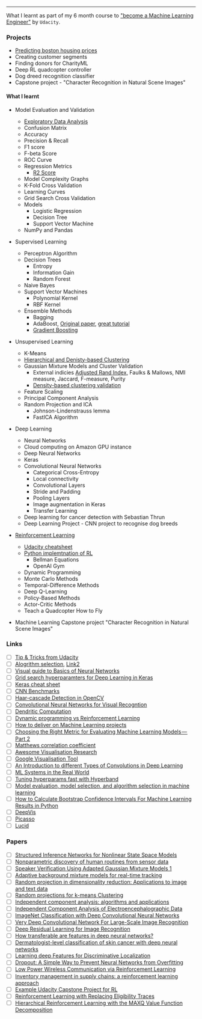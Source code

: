 ---

What I learnt as part of my 6 month course to ["become a Machine Learning Engineer"](https://www.udacity.com/course/machine-learning-engineer-nanodegree--nd009t) by `Udacity`. 

### Projects
* [Predicting boston housing prices](boston_housing/)
* Creating customer segments
* Finding donors for CharityML
* Deep RL quadcopter controller
* Dog dreed recognition classifier
* Capstone project - "Character Recognition in Natural Scene Images"

####  What I learnt

* Model Evaluation and Validation
  * [Exploratory Data Analysis](https://www.kaggle.com/ekami66/detailed-exploratory-data-analysis-with-python)
  * Confusion Matrix
  * Accuracy
  * Precision & Recall
  * F1 score
  * F-beta Score
  * ROC Curve
  * Regression Metrics
    * [R2 Score](http://blog.minitab.com/blog/adventures-in-statistics-2/multiple-regession-analysis-use-adjusted-r-squared-and-predicted-r-squared-to-include-the-correct-number-of-variables)
  * Model Complexity Graphs
  * K-Fold Cross Validation
  * Learning Curves
  * Grid Search Cross Validation
  * Models
    * Logistic Regression
    * Decision Tree
    * Support Vector Machine
  * NumPy and Pandas
  
* Supervised Learning
  * Perceptron Algorithm
  * Decision Trees
    * Entropy
    * Information Gain
    * Random Forest
  * Naive Bayes
  * Support Vector Machines
    * Polynomial Kernel
    * RBF Kernel
  * Ensemble Methods
    * Bagging
    * AdaBoost, [Original paper](https://cseweb.ucsd.edu/~yfreund/papers/IntroToBoosting.pdf), [great tutorial](http://rob.schapire.net/papers/explaining-adaboost.pdf)
    * [Gradient Boosting](http://blog.kaggle.com/2017/01/23/a-kaggle-master-explains-gradient-boosting/)
    
* Unsupervised Learning
    * K-Means
    * [Hierarchical and Denisty-based Clustering](https://pages.cpsc.ucalgary.ca/~mahanti/papers/clustering.pdf)
    * Gaussian Mixture Models and Cluster Validation
      * External indicies [Adjusted Rand Index](http://faculty.washington.edu/kayee/pca/supp.pdf), Faulks & Mallows, NMI measure, Jaccard, F-measure, Purity
      * [Density-based clustering validation](http://citeseerx.ist.psu.edu/viewdoc/download;jsessionid=83C3BD5E078B1444CB26E243975507E1?doi=10.1.1.707.9034&rep=rep1&type=pdf)
    * Feature Scaling
    * Principal Component Analysis
    * Random Projection and ICA
       * Johnson-Lindenstrauss lemma
       * FastICA Algorithm
       
* Deep Learning
    * Neural Networks
    * Cloud computing on Amazon GPU instance
    * Deep Neural Networks
    * Keras
    * Convolutional Neural Networks
       * Categorical Cross-Entropy
       * Local connectivity
       * Convolutional Layers
       * Stride and Padding
       * Pooling Layers
       * Image augmentation in Keras
       * Transfer Learning
    * Deep learning for cancer detection with Sebastian Thrun
    * Deep Learning Project - CNN project to recognise dog breeds 
* [Reinforcement Learning](https://s3-us-west-1.amazonaws.com/udacity-drlnd/bookdraft2018.pdf)
    * [Udacity cheatsheet](https://github.com/udacity/rl-cheatsheet/blob/master/cheatsheet.pdf)
    * [Python implemtnation of RL](https://github.com/ShangtongZhang/reinforcement-learning-an-introduction)
       * Bellman Equations 
       * OpenAI Gym
    * Dynamic Programming
    * Monte Carlo Methods
    * Temporal-Difference Methods
    * Deep Q-Learning
    * Policy-Based Methods
    * Actor-Critic Methods
    * Teach a Quadcopter How to Fly
    
* Machine Learning Capstone project "Character Recognition in Natural Scene Images"

### Links
- [ ] [Tip & Tricks from Udacity](https://github.com/machinelearningnanodegree/MLND/wiki/Tips-and-Tricks)
- [ ] [Alogrithm selection](https://docs.microsoft.com/en-us/azure/machine-learning/studio/algorithm-choice), [Link2](https://blogs.sas.com/content/subconsciousmusings/2017/04/12/machine-learning-algorithm-use/)
- [ ] [Visual guide to Basics of Neural Networks](http://jalammar.github.io/visual-interactive-guide-basics-neural-networks/)
- [ ] [Grid search hyperparamters for Deep Learning in Keras](https://machinelearningmastery.com/grid-search-hyperparameters-deep-learning-models-python-keras/)
- [ ] [Keras cheat sheet](https://s3.amazonaws.com/assets.datacamp.com/blog_assets/Keras_Cheat_Sheet_Python.pdf)
- [ ] [CNN Benchmarks](https://github.com/jcjohnson/cnn-benchmarks)
- [ ] [Haar-cascade Detection in OpenCV](https://docs.opencv.org/trunk/d7/d8b/tutorial_py_face_detection.html)
- [ ] [Convolutional Neural Networks for Visual Recogntion](http://cs231n.github.io/neural-networks-1/#actfun)
- [ ] [Dendritic Computation](https://neurophysics.ucsd.edu/courses/physics_171/annurev.neuro.28.061604.135703.pdf)
- [ ] [Dynamic programming vs Reinforcement Learning](https://viktorqvarfordt.com/notes/rl/)
- [ ] [How to deliver on Machine Learning projects](https://blog.insightdatascience.com/how-to-deliver-on-machine-learning-projects-c8d82ce642b0)
- [ ] [Choosing the Right Metric for Evaluating Machine Learning Models — Part 2](https://medium.com/usf-msds/choosing-the-right-metric-for-evaluating-machine-learning-models-part-2-86d5649a5428)
- [ ] [Matthews correlation coefficient](https://scikitlearn.org/stable/modules/generated/sklearn.metrics.matthews_corrcoef.html)
- [ ] [Awesome Visualisation Research](https://github.com/mathisonian/awesome-visualization-research)
- [ ] [Google Visualisation Tool](https://ai.googleblog.com/2017/07/facets-open-source-visualization-tool.html)
- [ ] [An Introduction to different Types of Convolutions in Deep Learning](https://towardsdatascience.com/types-of-convolutions-in-deep-learning-717013397f4d)
- [ ] [ML Systems in the Real World](https://developers.google.com/machine-learning/crash-course/real-world-guidelines)
- [ ] [Tuning hyperparams fast with Hyperband](http://fastml.com/tuning-hyperparams-fast-with-hyperband/)
- [ ] [Model evaluation, model selection, and algorithm selection in machine learning](https://sebastianraschka.com/blog/2018/model-evaluation-selection-part4.html)
- [ ] [How to Calculate Bootstrap Confidence Intervals For Machine Learning Results in Python](https://machinelearningmastery.com/calculate-bootstrap-confidence-intervals-machine-learning-results-python/)
- [ ] [DeepVis](https://github.com/yosinski/deep-visualization-toolbox)
- [ ] [Picasso](https://medium.com/merantix/picasso-a-free-open-source-visualizer-for-cnns-d8ed3a35cfc5)
- [ ] [Lucid](https://github.com/tensorflow/lucid)

### Papers
- [ ] [Structured Inference Networks for Nonlinear State Space Models](https://arxiv.org/pdf/1609.09869.pdf)
- [ ] [Nonparametric discovery of human routines from sensor data](http://citeseerx.ist.psu.edu/viewdoc/download?doi=10.1.1.681.3152&rep=rep1&type=pdf)
- [ ] [Speaker Verification Using Adapted Gaussian
Mixture Models 1](http://citeseerx.ist.psu.edu/viewdoc/download?doi=10.1.1.117.338&rep=rep1&type=pdf)
- [ ] [Adaptive background mixture models for real-time tracking](http://www.ai.mit.edu/projects/vsam/Publications/stauffer_cvpr98_track.pdf)
- [ ] [Random projection in dimensionality reduction: Applications to image and text data](http://citeseerx.ist.psu.edu/viewdoc/download?doi=10.1.1.76.8124&rep=rep1&type=pdf)
- [ ] [Random projections for k-means Clustering](https://papers.nips.cc/paper/3901-random-projections-for-k-means-clustering.pdf)
- [ ] [Independent component analysis: algorithms and applications](http://citeseerx.ist.psu.edu/viewdoc/download?doi=10.1.1.322.679&rep=rep1&type=pdf)
- [ ] [Independent Component Analysis of Electroencephalographic Data](http://papers.nips.cc/paper/1091-independent-component-analysis-of-electroencephalographic-data.pdf)
- [ ] [ImageNet Classification with Deep Convolutional
Neural Networks](http://papers.nips.cc/paper/4824-imagenet-classification-with-deep-convolutional-neural-networks.pdf)
- [ ] [Very Deep Convolutional Network For Large-Scale Image Recognition](https://arxiv.org/pdf/1409.1556.pdf)
- [ ] [Deep Residual Learning for Image Recognition](https://arxiv.org/pdf/1512.03385v1.pdf)
- [ ] [How transferable are features in deep neural networks?](https://arxiv.org/pdf/1411.1792.pdf)
- [ ] [Dermatologist-level classification of skin cancer with deep neural networks](https://www.nature.com/articles/nature21056.epdf)
- [ ] [Learning deep Features for Discriminative Localization](http://cnnlocalization.csail.mit.edu/Zhou_Learning_Deep_Features_CVPR_2016_paper.pdf)
- [ ] [Dropout: A Simple Way to Prevent Neural Networks from
Overfitting](https://www.cs.toronto.edu/~hinton/absps/JMLRdropout.pdf)
- [ ] [Low Power Wireless Communication via
Reinforcement Learning ](https://papers.nips.cc/paper/1740-low-power-wireless-communication-via-reinforcement-learning.pdf)
- [ ] [Inventory management in supply chains:
a reinforcement learning approach](http://read.pudn.com/downloads142/sourcecode/others/617477/inventory%20supply%20chain/04051310570412465(1).pdf)
- [ ] [Example Udacity Capstone Project for RL](https://github.com/ucaiado/QLearning_Trading)
- [ ] [Reinforcement Learning with Replacing Eligibility Traces](http://www-anw.cs.umass.edu/legacy/pubs/1995_96/singh_s_ML96.pdf)
- [ ] [Hierarchical Reinforcement Learning with the MAXQ Value
Function Decomposition](https://arxiv.org/pdf/cs/9905014.pdf)
